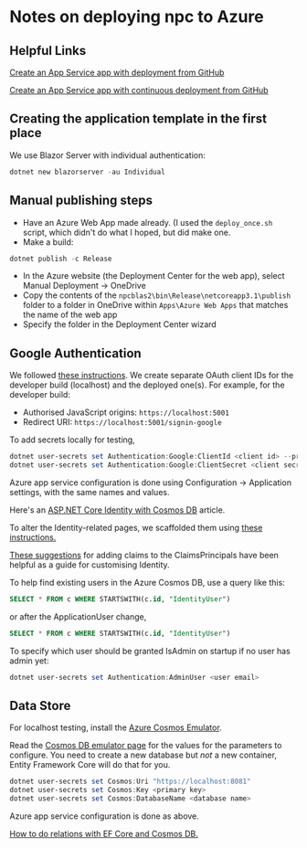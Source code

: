 # Notes on deploying npc to Azure

## Helpful Links

[Create an App Service app with deployment from GitHub](https://docs.microsoft.com/en-us/azure/app-service/scripts/cli-deploy-github?toc=/cli/azure/toc.json)

[Create an App Service app with continuous deployment from GitHub](https://docs.microsoft.com/en-us/azure/app-service/scripts/cli-continuous-deployment-github)

## Creating the application template in the first place

We use Blazor Server with individual authentication:

```powershell
dotnet new blazorserver -au Individual
```

## Manual publishing steps

- Have an Azure Web App made already.  (I used the `deploy_once.sh` script, which didn't do what I hoped, but did make one.
- Make a build:

```powershell
dotnet publish -c Release
```

- In the Azure website (the Deployment Center for the web app), select Manual Deployment -> OneDrive
- Copy the contents of the `npcblas2\bin\Release\netcoreapp3.1\publish` folder to a folder in OneDrive within `Apps\Azure Web Apps` that matches the name of the web app
- Specify the folder in the Deployment Center wizard

## Google Authentication

We followed [these instructions](https://ankitsharmablogs.com/google-authentication-and-authorization-in-server-side-blazor-app/).  We create separate OAuth client IDs for the developer build (localhost) and the deployed one(s).  For example, for the developer build:

- Authorised JavaScript origins: `https://localhost:5001`
- Redirect URI: `https://localhost:5001/signin-google`

To add secrets locally for testing,

```powershell
dotnet user-secrets set Authentication:Google:ClientId <client id> --project npcblas2\npcblas2.csproj
dotnet user-secrets set Authentication:Google:ClientSecret <client secret> --project npcblas2\npcblas2.csproj
```

Azure app service configuration is done using Configuration -> Application settings, with the same names and values.

Here's an [ASP.NET Core Identity with Cosmos DB](https://alejandroruizvarela.blogspot.com/2018/11/aspnet-core-identity-with-cosmos-db.html) article.

To alter the Identity-related pages, we scaffolded them using [these instructions.](https://docs.microsoft.com/en-us/aspnet/core/security/authentication/scaffold-identity?view=aspnetcore-3.1&tabs=netcore-cli)

[These suggestions](https://korzh.com/blogs/dotnet-stories/add-extra-user-claims-aspnet-core-webapp) for adding claims to the ClaimsPrincipals have been helpful as a guide for customising Identity.

To help find existing users in the Azure Cosmos DB, use a query like this:

```sql
SELECT * FROM c WHERE STARTSWITH(c.id, "IdentityUser")
```

or after the ApplicationUser change,

```sql
SELECT * FROM c WHERE STARTSWITH(c.id, "IdentityUser")
```

To specify which user should be granted IsAdmin on startup if no user has admin yet:

```powershell
dotnet user-secrets set Authentication:AdminUser <user email>
```

## Data Store

For localhost testing, install the [Azure Cosmos Emulator](https://docs.microsoft.com/en-us/azure/cosmos-db/local-emulator).

Read the [Cosmos DB emulator page](https://localhost:8081/_explorer/index.html) for the values for the parameters to configure.  You need to create a new database but *not* a new container, Entity Framework Core will do that for you.

```powershell
dotnet user-secrets set Cosmos:Uri "https://localhost:8081"
dotnet user-secrets set Cosmos:Key <primary key>
dotnet user-secrets set Cosmos:DatabaseName <database name>
```

Azure app service configuration is done as above.

[How to do relations with EF Core and Cosmos DB.](https://csharp.christiannagel.com/2019/04/24/cosmosdbwithefcore/)
